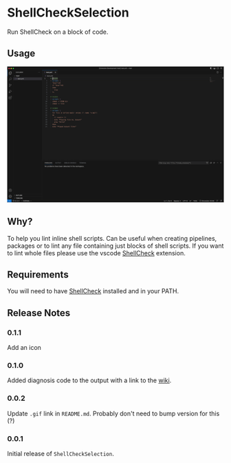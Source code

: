# ShellCheckSelection

Run ShellCheck on a block of code. 

## Usage

![Usage GIF](https://raw.githubusercontent.com/lionas32/shellcheckselection/main/images/usage.gif)

## Why?

To help you lint inline shell scripts. Can be useful when creating pipelines, packages or to lint any file containing just blocks
of shell scripts. If you want to lint whole files please use the vscode [ShellCheck](https://github.com/vscode-shellcheck/vscode-shellcheck) extension.

## Requirements

You will need to have [ShellCheck](https://github.com/koalaman/shellcheck) installed and in your PATH.

## Release Notes

### 0.1.1

Add an icon

### 0.1.0

Added diagnosis code to the output with a link to the [wiki](https://www.shellcheck.net/wiki/).

### 0.0.2

Update `.gif` link in `README.md`. Probably don't need to bump version for this (?)

### 0.0.1

Initial release of `ShellCheckSelection`.
